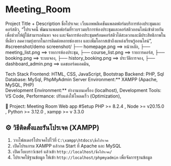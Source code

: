 # Meeting_Room

Project Title + Description
ชื่อโปรเจค: เว็บแอพพลิเคชันแพลตฟอร์มบริการห้องประชุมและคอร์สติว,
“โปรเจคนี้ พัฒนาแพลตฟอร์มที่รวบรวมบริการห้องประชุมและคอร์สติวออนไลน์เข้าด้วยกัน เพื่อช่วยให้ผู้ใช้สามารถค้นหา จอง และจัดการห้องประชุมพร้อมคอร์สติวได้สะดวกและมีประสิทธิภาพในที่เดียว ลดความยุ่งยากในการติดต่อหลายช่องทาง และเพิ่มโอกาสเข้าถึงแหล่งเรียนรู้ออนไลน์”,
#screenshot/demo
screenshot/
├── homepage.png   ==> หน้าหลัก,
├── meeting_list.png   ==> รายการห้องประชุม,
├── course_list.png   ==> รายการคอร์ส,
├── booking.png    ==> ระบบจอง,
├── history_booking.png   ==> ประวัติการจอง,
├── dashboard_admin.png   ==> แดชบอร์ดแอดมิน,

Tech Stack
Frontend: HTML, CSS, JavaScript, Bootstrap
Backend: PHP, Sql
Database: MySql, PhpMyAdmin 
Server Environment:** XAMPP (Apache, MySQL, PHP)  
Development Environment:** ทำงานบนเครื่อง (localhost),
Development Tools: VS Code, 
Performance: ปรับแต่งให้โหลดเร็ว (Optimization),

📁 Project: Meeting Room Web app 
#Setup
PHP >= 8.2.4 ,
Node >= v20.15.0 ,
Python >= 3.12.0 ,
xampp >= v 3.3.0

## ⚙️ วิธีติดตั้งและรันโปรเจค (XAMPP)
1. วางโฟลเดอร์โปรเจคไปไว้ที่ `C:\xampp\htdocs\ชื่อโปรเจค`
2. เปิดโปรแกรม XAMPP แล้วกด Start ที่ Apache และ MySQL
3. เปิดเว็บเบราว์เซอร์ แล้วเข้า `http://localhost/ชื่อโปรเจค/`
4. โปรเจคใช้ฐานข้อมูล ให้เข้า `http://localhost/phpmyadmin` เพื่อจัดการฐานข้อมูล
